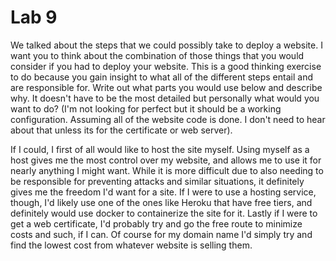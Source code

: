 # Lab 9

We talked about the steps that we could possibly take to deploy a website. I want you to think about the combination of those things that you would consider if you had to deploy your website. This is a good thinking exercise to do because you gain insight to what all of the different steps entail and are responsible for. Write out what parts you would use below and describe why. It doesn't have to be the most detailed but personally what would you want to do? (I'm not looking for perfect but it should be a working configuration. Assuming all of the website code is done. I don't need to hear about that unless its for the certificate or web server).

<!-- Answer Down Here -->

If I could, I first of all would like to host the site myself. Using myself as a host gives me the most control over my website, and allows me to use it for nearly anything I might want. While it is more difficult due to also needing to be responsible for preventing attacks and similar situations, it definitely gives me the freedom I'd want for a site. If I were to use a hosting service, though, I'd likely use one of the ones like Heroku that have free tiers, and definitely would use docker to containerize the site for it. Lastly if I were to get a web certificate, I'd probably try and go the free route to minimize costs and such, if I can. Of course for my domain name I'd simply try and find the lowest cost from whatever website is selling them.